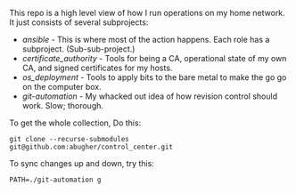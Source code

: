 This repo is a high level view of how I run operations on my home network.
It just consists of several subprojects:

* *ansible* - This is where most of the action happens.  Each role has a subproject.  (Sub-sub-project.)
* *certificate\_authority* - Tools for being a CA, operational state of my own CA, and signed certificates for my hosts.
* *os\_deployment* - Tools to apply bits to the bare metal to make the go go on the computer box.
* *git-automation* - My whacked out idea of how revision control should work.  Slow; thorough.

To get the whole collection, Do this:

    git clone --recurse-submodules git@github.com:abugher/control_center.git

To sync changes up and down, try this:

    PATH=./git-automation g
